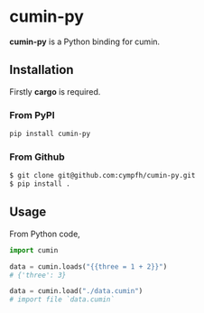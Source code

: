 # cumin-py

**cumin-py** is a Python binding for cumin.

## Installation

Firstly **cargo** is required.

### From PyPI

```bash
pip install cumin-py
```

### From Github

```bash
$ git clone git@github.com:cympfh/cumin-py.git
$ pip install .
```

## Usage

From Python code,

```python
import cumin

data = cumin.loads("{{three = 1 + 2}}")
# {'three': 3}

data = cumin.load("./data.cumin")
# import file `data.cumin`
```
